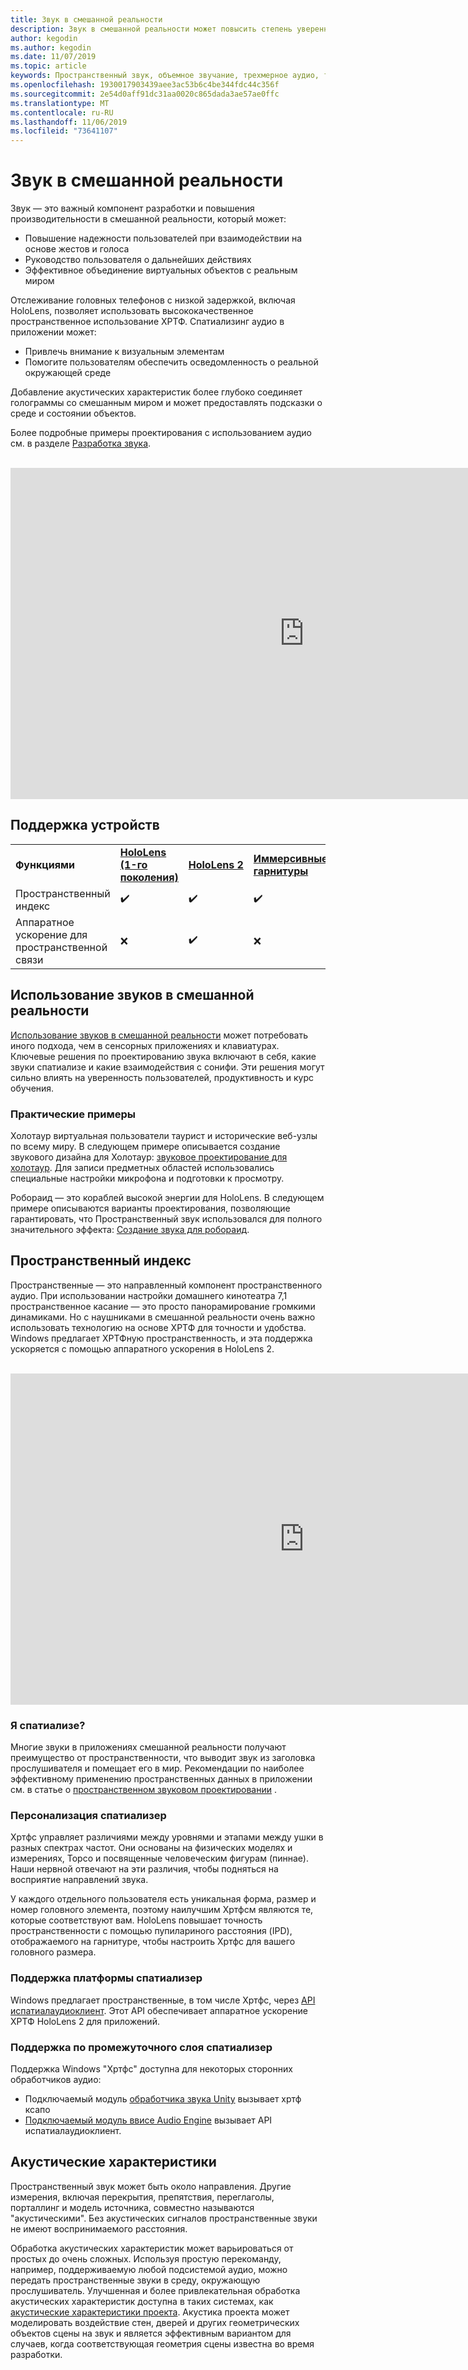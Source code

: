 ```yaml
---
title: Звук в смешанной реальности
description: Звук в смешанной реальности может повысить степень уверенности пользователей в взаимодействии пользовательского интерфейса и погрузить пользователей в работу.
author: kegodin
ms.author: kegodin
ms.date: 11/07/2019
ms.topic: article
keywords: Пространственный звук, объемное звучание, трехмерное аудио, трехмерное звучание, Пространственный звук
ms.openlocfilehash: 1930017903439aee3ac53b6c4be344fdc44c356f
ms.sourcegitcommit: 2e54d0aff91dc31aa0020c865dada3ae57ae0ffc
ms.translationtype: MT
ms.contentlocale: ru-RU
ms.lasthandoff: 11/06/2019
ms.locfileid: "73641107"
---
```

# <a name="audio-in-mixed-reality"></a>Звук в смешанной реальности
Звук — это важный компонент разработки и повышения производительности в смешанной реальности, который может:
* Повышение надежности пользователей при взаимодействии на основе жестов и голоса
* Руководство пользователя о дальнейших действиях
* Эффективное объединение виртуальных объектов с реальным миром

Отслеживание головных телефонов с низкой задержкой, включая HoloLens, позволяет использовать высококачественное пространственное использование ХРТФ. Спатиализинг аудио в приложении может:
* Привлечь внимание к визуальным элементам
* Помогите пользователям обеспечить осведомленность о реальной окружающей среде

Добавление акустических характеристик более глубоко соединяет голограммы со смешанным миром и может предоставлять подсказки о среде и состоянии объектов.

Более подробные примеры проектирования с использованием аудио см. в разделе [Разработка звука](spatial-sound-design.md).

<br>

<iframe width="940" height="530" src="https://www.youtube.com/embed/PTPvx7mDon4" frameborder="0" allow="accelerometer; autoplay; encrypted-media; gyroscope; picture-in-picture" allowfullscreen></iframe>

## <a name="device-support"></a>Поддержка устройств

<table>
    <colgroup>
    <col width="25%" />
    <col width="25%" />
    <col width="25%" />
    <col width="25%" />
    </colgroup>
    <tr>
        <td><strong>Функциями</strong></td>
        <td><a href="hololens-hardware-details.md"><strong>HoloLens (1-го поколения)</strong></a></td>
        <td><a href="https://docs.microsoft.com/hololens/hololens2-hardware"><strong>HoloLens 2</strong></td>
        <td><a href="immersive-headset-hardware-details.md"><strong>Иммерсивные гарнитуры</strong></a></td>
    </tr>
     <tr>
        <td>Пространственный индекс</td>
        <td>✔️</td>
        <td>✔️</td>
        <td>✔️</td>
    </tr>
     <tr>
        <td>Аппаратное ускорение для пространственной связи</td>
        <td>❌</td>
        <td>✔️</td>
        <td>❌</td>
    </tr>
</table>

## <a name="using-sounds-in-mixed-reality"></a>Использование звуков в смешанной реальности
[Использование звуков в смешанной реальности](spatial-sound-design.md) может потребовать иного подхода, чем в сенсорных приложениях и клавиатурах. Ключевые решения по проектированию звука включают в себя, какие звуки спатиализе и какие взаимодействия с сонифи. Эти решения могут сильно влиять на уверенность пользователей, продуктивность и курс обучения.

### <a name="case-studies"></a>Практические примеры
Холотаур виртуальная пользователи таурист и исторические веб-узлы по всему миру. В следующем примере описывается создание звукового дизайна для Холотаур: [звуковое проектирование для холотаур](case-study-spatial-sound-design-for-holotour.md). Для записи предметных областей использовались специальные настройки микрофона и подготовки к просмотру.

Робораид — это кораблей высокой энергии для HoloLens. В следующем примере описываются варианты проектирования, позволяющие гарантировать, что Пространственный звук использовался для полного значительного эффекта: [Создание звука для робораид](case-study-using-spatial-sound-in-roboraid.md).

## <a name="spatialization"></a>Пространственный индекс
Пространственные — это направленный компонент пространственного аудио. При использовании настройки домашнего кинотеатра 7,1 пространственное касание — это просто панорамирование громкими динамиками. Но с наушниками в смешанной реальности очень важно использовать технологию на основе ХРТФ для точности и удобства. Windows предлагает ХРТФную пространственность, и эта поддержка ускоряется с помощью аппаратного ускорения в HoloLens 2.

<br>

<iframe width="940" height="530" src="https://www.youtube.com/embed/aB3TDjYklmo" frameborder="0" allow="accelerometer; autoplay; encrypted-media; gyroscope; picture-in-picture" allowfullscreen></iframe>

### <a name="should-i-spatialize"></a>Я спатиализе?
Многие звуки в приложениях смешанной реальности получают преимущество от пространственности, что выводит звук из заголовка прослушивателя и помещает его в мир. Рекомендации по наиболее эффективному применению пространственных данных в приложении см. в статье о [пространственном звуковом проектировании](spatial-sound-design.md) .

### <a name="spatializer-personalization"></a>Персонализация спатиализер
Хртфс управляет различиями между уровнями и этапами между ушки в разных спектрах частот. Они основаны на физических моделях и измерениях, Торсо и посвященные человеческим фигурам (пиннае). Наши нервной отвечают на эти различия, чтобы подняться на восприятие направлений звука. 

У каждого отдельного пользователя есть уникальная форма, размер и номер головного элемента, поэтому наилучшим Хртфсм являются те, которые соответствуют вам. HoloLens повышает точность пространственности с помощью пупилариного расстояния (IPD), отображаемого на гарнитуре, чтобы настроить Хртфс для вашего головного размера.

### <a name="spatializer-platform-support"></a>Поддержка платформы спатиализер
Windows предлагает пространственные, в том числе Хртфс, через [API испатиалаудиоклиент](https://docs.microsoft.com/windows/win32/coreaudio/spatial-sound). Этот API обеспечивает аппаратное ускорение ХРТФ HoloLens 2 для приложений.

### <a name="spatializer-middleware-support"></a>Поддержка по промежуточного слоя спатиализер
Поддержка Windows "Хртфс" доступна для некоторых сторонних обработчиков аудио:
* Подключаемый модуль [обработчика звука Unity](spatial-sound-in-unity.md) вызывает хртф ксапо
* [Подключаемый модуль ввисе Audio Engine](https://www.audiokinetic.com/products/plug-ins/msspatial/) вызывает API испатиалаудиоклиент.

## <a name="acoustics"></a>Акустические характеристики
Пространственный звук может быть около направления. Другие измерения, включая перекрытия, препятствия, переглаголы, порталлинг и модель источника, совместно называются "акустическими". Без акустических сигналов пространственные звуки не имеют воспринимаемого расстояния.

Обработка акустических характеристик может варьироваться от простых до очень сложных. Используя простую перекоманду, например, поддерживаемую любой подсистемой аудио, можно передать пространственные звуки в среду, окружающую прослушиватель. Улучшенная и более привлекательная обработка акустических характеристик доступна в таких системах, как [акустические характеристики проекта](https://aka.ms/acoustics). Акустика проекта может моделировать воздействие стен, дверей и других геометрических объектов сцены на звук и является эффективным вариантом для случаев, когда соответствующая геометрия сцены известна во время разработки.

